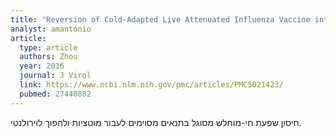 ```yaml
---
title: "Reversion of Cold-Adapted Live Attenuated Influenza Vaccine into a Pathogenic Virus"
analyst: amantonio
article:
  type: article
  authors: Zhou
  year: 2016
  journal: J Virol
  link: https://www.ncbi.nlm.nih.gov/pmc/articles/PMC5021423/
  pubmed: 27440882
---
```


חיסון שפעת חי-מוחלש מסוגל בתנאים מסוימים לעבור מוטציות ולהפוך לוירולנטי.
